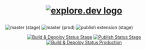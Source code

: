 <h1 align="center">
    
[![explore.dev logo](https://avatars0.githubusercontent.com/u/53522974?s=200&v=4)](https://explore.dev/)
</h1>

<p align="center">

![master (stage)](https://github.com/explore-dev/browser-ext/workflows/master%20(stage)/badge.svg) ![master (prod)](https://github.com/explore-dev/browser-ext/workflows/master%20(prod)/badge.svg) ![publish extension (stage)](https://github.com/explore-dev/browser-ext/workflows/publish%20extension%20(stage)/badge.svg)
</p>

<p align="center">
<a href="https://github.com/explore-dev/browser-ext/actions?query=workflow%3Astage"><img alt="Build & Depoloy Status Stage" src="https://github.com/explore-dev/browser-ext/workflows/stage/badge.svg"></a>
<a href="https://github.com/explore-dev/browser-ext/actions?query=workflow%3A%22publish+extension+%5Bstage%5D%22"><img alt="Publish Status Stage" src="https://github.com/explore-dev/browser-ext/workflows/publish%20extension%20[stage]/badge.svg"></a>
<a href="https://github.com/explore-dev/browser-ext/actions?query=workflow%3Aproduction"><img alt="Build & Depoloy Status Production" src="https://github.com/explore-dev/browser-ext/workflows/production/badge.svg"></a>
</p>
